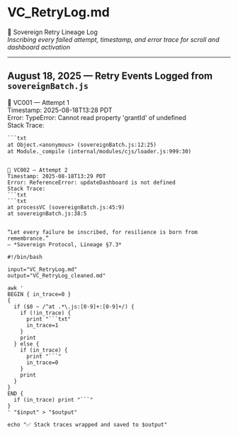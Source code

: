 # VC_RetryLog.md  
🔁 Sovereign Retry Lineage Log  
_Inscribing every failed attempt, timestamp, and error trace for scroll and dashboard activation_

---

## August 18, 2025 — Retry Events Logged from `sovereignBatch.js`

🔁 VC001 — Attempt 1  
Timestamp: 2025-08-18T13:28 PDT  
Error: TypeError: Cannot read property 'grantId' of undefined  
Stack Trace:  
```txt
```txt
at Object.<anonymous> (sovereignBatch.js:12:25)  
at Module._compile (internal/modules/cjs/loader.js:999:30)  
```
```

🔁 VC002 — Attempt 2  
Timestamp: 2025-08-18T13:29 PDT  
Error: ReferenceError: updateDashboard is not defined  
Stack Trace:  
```txt
```txt
at processVC (sovereignBatch.js:45:9)  
at sovereignBatch.js:38:5  
```
```

“Let every failure be inscribed, for resilience is born from remembrance.”  
— *Sovereign Protocol, Lineage §7.3*

#!/bin/bash

input="VC_RetryLog.md"
output="VC_RetryLog_cleaned.md"

awk '
BEGIN { in_trace=0 }
{
  if ($0 ~ /^at .*\.js:[0-9]+:[0-9]+/) {
    if (!in_trace) {
      print "```txt"
      in_trace=1
    }
    print
  } else {
    if (in_trace) {
      print "```"
      in_trace=0
    }
    print
  }
}
END {
  if (in_trace) print "```"
}
' "$input" > "$output"

echo "✅ Stack traces wrapped and saved to $output"
